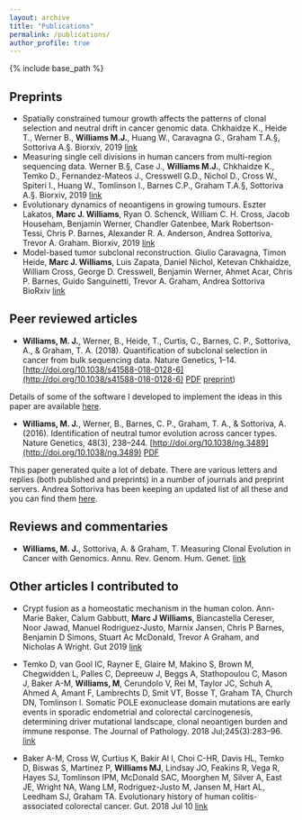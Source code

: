 ```yaml
---
layout: archive
title: "Publications"
permalink: /publications/
author_profile: true
---
```

{% include base_path %}

## Preprints
* Spatially constrained tumour growth affects the patterns of clonal selection and neutral drift in cancer genomic data. Chkhaidze K., Heide T., Werner B., **Williams M.J.**, Huang W., Caravagna G., Graham T.A.§, Sottoriva A.§. Biorxiv, 2019 [link](https://www.biorxiv.org/content/10.1101/544536v2)
* Measuring single cell divisions in human cancers from multi-region sequencing data. Werner B.§, Case J., **Williams M.J.**, Chkhaidze K., Temko D., Fernandez-Mateos J., Cresswell G.D., Nichol D., Cross W., Spiteri I., Huang W., Tomlinson I., Barnes C.P., Graham T.A.§, Sottoriva A.§. Biorxiv, 2019 [link](https://www.biorxiv.org/content/10.1101/560243v1)
* Evolutionary dynamics of neoantigens in growing tumours. Eszter Lakatos, **Marc J. Williams**, Ryan O. Schenck, William C. H. Cross,  Jacob Househam, Benjamin Werner, Chandler Gatenbee, Mark Robertson-Tessi, Chris P. Barnes,  Alexander R. A. Anderson, Andrea Sottoriva, Trevor A. Graham. Biorxiv, 2019 [link](https://www.biorxiv.org/content/10.1101/536433v1)
* Model-based tumor subclonal reconstruction. Giulio Caravagna, Timon Heide, **Marc J. Williams**, Luis Zapata, Daniel Nichol, Ketevan Chkhaidze, William Cross, George D. Cresswell, Benjamin Werner, Ahmet Acar, Chris P. Barnes, Guido Sanguinetti, Trevor A. Graham, Andrea Sottoriva BioRxiv [link](https://www.biorxiv.org/content/10.1101/586560v1.abstract)

## Peer reviewed articles
* **Williams, M. J.**, Werner, B., Heide, T., Curtis, C., Barnes, C. P., Sottoriva, A., & Graham, T. A. (2018). Quantification of subclonal selection in cancer from bulk sequencing data. Nature Genetics, 1–14. [http://doi.org/10.1038/s41588-018-0128-6](http://doi.org/10.1038/s41588-018-0128-6) [PDF](https://marcjwilliams1.github.io/files/ng2018.pdf) [preprint](http://doi.org/10.1101/096305))

Details of some of the software I developed to implement the ideas in this paper are available [here](https://marcjwilliams1.github.io/quantifying-selection).

* **Williams, M. J.**, Werner, B., Barnes, C. P., Graham, T. A., & Sottoriva, A. (2016). Identification of neutral tumor evolution across cancer types. Nature Genetics, 48(3), 238–244. [http://doi.org/10.1038/ng.3489](http://doi.org/10.1038/ng.3489) [PDF](https://marcjwilliams1.github.io/files/ng2016.pdf)

This paper generated quite a lot of debate. There are various letters and replies (both published and preprints) in a number of journals and preprint servers. Andrea Sottoriva has been keeping an updated list of all these and you can find them [here](http://www.sottorivalab.org/neutral-evolution-debate.html).

## Reviews and commentaries
* **Williams, M. J.**, Sottoriva, A. & Graham, T. Measuring Clonal Evolution in Cancer with Genomics. Annu. Rev. Genom. Hum. Genet. [link](https://www.annualreviews.org/doi/abs/10.1146/annurev-genom-083117-021712)


## Other articles I contributed to
* Crypt fusion as a homeostatic mechanism in the human colon. Ann-Marie Baker, Calum Gabbutt, **Marc J Williams**, Biancastella Cereser, Noor Jawad, Manuel Rodriguez-Justo, Marnix Jansen, Chris P Barnes, Benjamin D Simons, Stuart Ac McDonald, Trevor A Graham, and Nicholas A Wright. Gut 2019 [link](https://gut.bmj.com/content/early/2019/03/19/gutjnl-2018-317540.info)

* Temko D, van Gool IC, Rayner E, Glaire M, Makino S, Brown M, Chegwidden L, Palles C, Depreeuw J, Beggs A, Stathopoulou C, Mason J, Baker A-M, **Williams, M**, Cerundolo V, Rei M, Taylor JC, Schuh A, Ahmed A, Amant F, Lambrechts D, Smit VT, Bosse T, Graham TA, Church DN, Tomlinson I. Somatic POLE exonuclease domain mutations are early events in sporadic endometrial and colorectal carcinogenesis, determining driver mutational landscape, clonal neoantigen burden and immune response. The Journal of Pathology. 2018 Jul;245(3):283–96. [link](https://www.google.co.uk/search?hl=en&q=Somatic+POLE+exonuclease+domain+mutations+are+early+events+in+sporadic+endometrial+and+colorectal+carcinogenesis%2C+determining+driver+mutational+landscape%2C+clonal+neoantigen+burden+and+immune+response.&meta=&rlz=1I7SNYS_en)

* Baker A-M, Cross W, Curtius K, Bakir Al I, Choi C-HR, Davis HL, Temko D, Biswas S, Martinez P, **Williams MJ**, Lindsay JO, Feakins R, Vega R, Hayes SJ, Tomlinson IPM, McDonald SAC, Moorghen M, Silver A, East JE, Wright NA, Wang LM, Rodriguez-Justo M, Jansen M, Hart AL, Leedham SJ, Graham TA. Evolutionary history of human colitis-associated colorectal cancer. Gut. 2018 Jul 10 [link](https://gut.bmj.com/content/early/2018/07/10/gutjnl-2018-316191)
